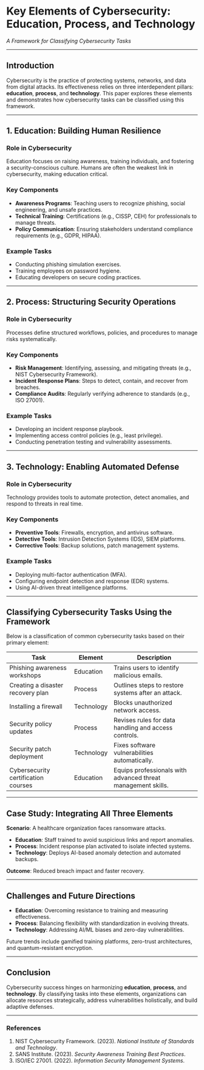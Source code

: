 # Key Elements of Cybersecurity: Education, Process, and Technology  
*A Framework for Classifying Cybersecurity Tasks*  

---

## Introduction  
Cybersecurity is the practice of protecting systems, networks, and data from digital attacks. Its effectiveness relies on three interdependent pillars: **education**, **process**, and **technology**. This paper explores these elements and demonstrates how cybersecurity tasks can be classified using this framework.

---

## 1. Education: Building Human Resilience  
### Role in Cybersecurity  
Education focuses on raising awareness, training individuals, and fostering a security-conscious culture. Humans are often the weakest link in cybersecurity, making education critical.  

### Key Components  
- **Awareness Programs**: Teaching users to recognize phishing, social engineering, and unsafe practices.  
- **Technical Training**: Certifications (e.g., CISSP, CEH) for professionals to manage threats.  
- **Policy Communication**: Ensuring stakeholders understand compliance requirements (e.g., GDPR, HIPAA).  

### Example Tasks  
- Conducting phishing simulation exercises.  
- Training employees on password hygiene.  
- Educating developers on secure coding practices.  

---

## 2. Process: Structuring Security Operations  
### Role in Cybersecurity  
Processes define structured workflows, policies, and procedures to manage risks systematically.  

### Key Components  
- **Risk Management**: Identifying, assessing, and mitigating threats (e.g., NIST Cybersecurity Framework).  
- **Incident Response Plans**: Steps to detect, contain, and recover from breaches.  
- **Compliance Audits**: Regularly verifying adherence to standards (e.g., ISO 27001).  

### Example Tasks  
- Developing an incident response playbook.  
- Implementing access control policies (e.g., least privilege).  
- Conducting penetration testing and vulnerability assessments.  

---

## 3. Technology: Enabling Automated Defense  
### Role in Cybersecurity  
Technology provides tools to automate protection, detect anomalies, and respond to threats in real time.  

### Key Components  
- **Preventive Tools**: Firewalls, encryption, and antivirus software.  
- **Detective Tools**: Intrusion Detection Systems (IDS), SIEM platforms.  
- **Corrective Tools**: Backup solutions, patch management systems.  

### Example Tasks  
- Deploying multi-factor authentication (MFA).  
- Configuring endpoint detection and response (EDR) systems.  
- Using AI-driven threat intelligence platforms.  

---

## Classifying Cybersecurity Tasks Using the Framework  
Below is a classification of common cybersecurity tasks based on their primary element:  

| **Task**                          | **Element**    | **Description**                                                                 |
|------------------------------------|----------------|---------------------------------------------------------------------------------|
| Phishing awareness workshops       | Education      | Trains users to identify malicious emails.                                      |
| Creating a disaster recovery plan  | Process        | Outlines steps to restore systems after an attack.                              |
| Installing a firewall              | Technology     | Blocks unauthorized network access.                                             |
| Security policy updates            | Process        | Revises rules for data handling and access controls.                            |
| Security patch deployment          | Technology     | Fixes software vulnerabilities automatically.                                   |
| Cybersecurity certification courses| Education      | Equips professionals with advanced threat management skills.                    |

---

## Case Study: Integrating All Three Elements  
**Scenario**: A healthcare organization faces ransomware attacks.  
- **Education**: Staff trained to avoid suspicious links and report anomalies.  
- **Process**: Incident response plan activated to isolate infected systems.  
- **Technology**: Deploys AI-based anomaly detection and automated backups.  

**Outcome**: Reduced breach impact and faster recovery.  

---

## Challenges and Future Directions  
- **Education**: Overcoming resistance to training and measuring effectiveness.  
- **Process**: Balancing flexibility with standardization in evolving threats.  
- **Technology**: Addressing AI/ML biases and zero-day vulnerabilities.  

Future trends include gamified training platforms, zero-trust architectures, and quantum-resistant encryption.  

---

## Conclusion  
Cybersecurity success hinges on harmonizing **education**, **process**, and **technology**. By classifying tasks into these elements, organizations can allocate resources strategically, address vulnerabilities holistically, and build adaptive defenses.  

---

### References  
1. NIST Cybersecurity Framework. (2023). *National Institute of Standards and Technology*.  
2. SANS Institute. (2023). *Security Awareness Training Best Practices*.  
3. ISO/IEC 27001. (2022). *Information Security Management Systems*.  